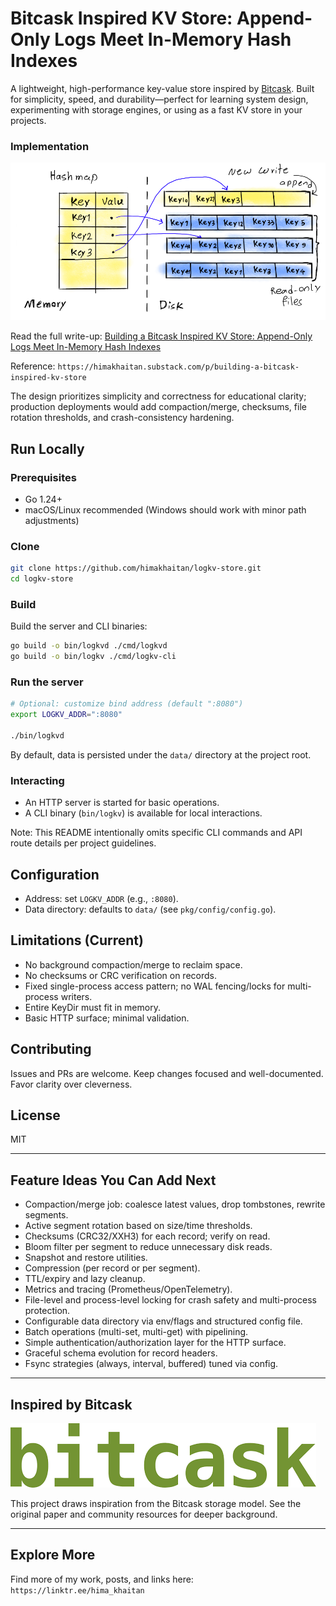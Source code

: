 # Bitcask Inspired KV Store: Append-Only Logs Meet In-Memory Hash Indexes

A lightweight, high-performance key-value store inspired by [Bitcask](https://riak.com/assets/bitcask-intro.pdf).
Built for simplicity, speed, and durability—perfect for learning system design, experimenting with storage engines, or using as a fast KV store in your projects.

### Implementation

![Header](https://github.com/himakhaitan/logkv-store/blob/main/resources/header.png)

Read the full write-up: [Building a Bitcask Inspired KV Store: Append-Only Logs Meet In-Memory Hash Indexes](https://himakhaitan.substack.com/p/building-a-bitcask-inspired-kv-store)

Reference: `https://himakhaitan.substack.com/p/building-a-bitcask-inspired-kv-store`

The design prioritizes simplicity and correctness for educational clarity; production deployments would add compaction/merge, checksums, file rotation thresholds, and crash-consistency hardening.

## Run Locally

### Prerequisites

- Go 1.24+
- macOS/Linux recommended (Windows should work with minor path adjustments)

### Clone

```bash
git clone https://github.com/himakhaitan/logkv-store.git
cd logkv-store
```

### Build

Build the server and CLI binaries:

```bash
go build -o bin/logkvd ./cmd/logkvd
go build -o bin/logkv ./cmd/logkv-cli
```

### Run the server

```bash
# Optional: customize bind address (default ":8080")
export LOGKV_ADDR=":8080"

./bin/logkvd
```

By default, data is persisted under the `data/` directory at the project root. 

### Interacting

- An HTTP server is started for basic operations.
- A CLI binary (`bin/logkv`) is available for local interactions.

Note: This README intentionally omits specific CLI commands and API route details per project guidelines.

## Configuration

- Address: set `LOGKV_ADDR` (e.g., `:8080`).
- Data directory: defaults to `data/` (see `pkg/config/config.go`).

## Limitations (Current)

- No background compaction/merge to reclaim space.
- No checksums or CRC verification on records.
- Fixed single-process access pattern; no WAL fencing/locks for multi-process writers.
- Entire KeyDir must fit in memory.
- Basic HTTP surface; minimal validation.

## Contributing

Issues and PRs are welcome. Keep changes focused and well-documented. Favor clarity over cleverness.

## License

MIT

---

## Feature Ideas You Can Add Next

- Compaction/merge job: coalesce latest values, drop tombstones, rewrite segments.
- Active segment rotation based on size/time thresholds.
- Checksums (CRC32/XXH3) for each record; verify on read.
- Bloom filter per segment to reduce unnecessary disk reads.
- Snapshot and restore utilities.
- Compression (per record or per segment).
- TTL/expiry and lazy cleanup.
- Metrics and tracing (Prometheus/OpenTelemetry).
- File-level and process-level locking for crash safety and multi-process protection.
- Configurable data directory via env/flags and structured config file.
- Batch operations (multi-set, multi-get) with pipelining.
- Simple authentication/authorization layer for the HTTP surface.
- Graceful schema evolution for record headers.
- Fsync strategies (always, interval, buffered) tuned via config.

---

## Inspired by Bitcask

![bitcask](https://github.com/himakhaitan/logkv-store/blob/main/resources/bitcask.png)

This project draws inspiration from the Bitcask storage model. See the original paper and community resources for deeper background.

---

## Explore More

Find more of my work, posts, and links here: `https://linktr.ee/hima_khaitan`

